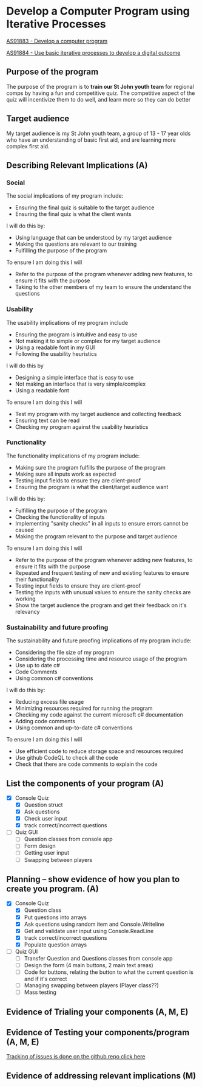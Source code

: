 # Develop a Computer Program using Iterative Processes

[AS91883 - Develop a computer program](https://www.nzqa.govt.nz/nqfdocs/ncea-resource/achievements/2019/as91883.pdf)

[AS91884 - Use basic iterative processes to develop a digital outcome](https://www.nzqa.govt.nz/nqfdocs/ncea-resource/achievements/2019/as91884.pdf)

## Purpose of the program

The purpose of the program is to **train our St John youth team** for regional comps by having a fun and competitive quiz. The competitive aspect of the quiz will incentivize them to do well, and learn more so they can do better

## Target audience

My target audience is my St John youth team, a group of 13 - 17 year olds who have an understanding of basic first aid, and are learning more complex first aid.

## Describing Relevant Implications (A)

### Social

The social implications of my program include:

* Ensuring the final quiz is suitable to the target audience
* Ensuring the final quiz is what the client wants

I will do this by:

* Using language that can be understood by my target audience
* Making the questions are relevant to our training
* Fulfilling the purpose of the program

To ensure I am doing this I will

* Refer to the purpose of the program whenever adding new features, to ensure it fits with the purpose
* Taking to the other members of my team to ensure the understand the questions

### Usability

The usability implications of my program include

* Ensuring the program is intuitive and easy to use
* Not making it to simple or complex for my target audience
* Using a readable font in my GUI
* Following the usability heuristics

I will do this by

* Designing a simple interface that is easy to use
* Not making an interface that is very simple/complex
* Using a readable font

To ensure I am doing this I will

* Test my program with my target audience and collecting feedback
* Ensuring text can be read
* Checking my program against the usability heuristics

### Functionality

The functionality implications of my program include:

* Making sure the program fulfills the purpose of the program
* Making sure all inputs work as expected
* Testing input fields to ensure they are client-proof
* Ensuring the program is what the client/target audience want

I will do this by:

* Fulfilling the purpose of the program
* Checking the functionality of inputs
* Implementing "sanity checks" in all inputs to ensure errors cannot be caused
* Making the program relevant to the purpose and target audience

To ensure I am doing this I will

* Refer to the purpose of the program whenever adding new features, to ensure it fits with the purpose
* Repeated and frequent testing of new and existing features to ensure their functionality
* Testing input fields to ensure they are client-proof
* Testing the inputs with unusual values to ensure the sanity checks are working
* Show the target audience the program and get their feedback on it's relevancy

### Sustainability and future proofing

The sustainability and future proofing implications of my program include:

* Considering the file size of my program
* Considering the processing time and resource usage of the program
* Use up to date c#
* Code Comments
* Using common c# conventions

I will do this by:

* Reducing excess file usage
* Minimizing resources required for running the program
* Checking my code against the current microsoft c# documentation
* Adding code comments
* Using common and up-to-date c# conventions

To ensure I am doing this I will

* Use efficient code to reduce storage space and resources required
* Use github CodeQL to check all the code
* Check that there are code comments to explain the code

## List the components of your program (A)

* [x] Console Quiz
  * [X] Question struct
  * [X] Ask questions
  * [X] Check user input
  * [x] track correct/incorrect questions

* [ ] Quiz GUI
  * [ ] Question classes from console app
  * [ ] Form design
  * [ ] Getting user input
  * [ ] Swapping between players

## Planning – show evidence of how you plan to create you program. (A)

* [x] Console Quiz
  * [X] Question class
  * [X] Put questions into arrays
  * [X] Ask questions using random item and Console.Writeline
  * [X] Get and validate user input using Console.ReadLine
  * [x] track correct/incorrect questions
  * [X] Populate question arrays

* [ ] Quiz GUI
  * [ ] Transfer Question and Questions classes from console app
  * [ ] Design the form (4 main buttons, 2 main text areas)
  * [ ] Code for buttons, relating the button to what the current question is and if it's correct
  * [ ] Managing swapping between players (Player class??)
  * [ ] Mass testing

## Evidence of Trialing your components (A, M, E)

## Evidence of Testing your components/program (A, M, E)

[Tracking of issues is done on the github repo click here](https://github.com/mmoomocow/csharp-quiz/issues?q=is%3Aissue)

## Evidence of addressing relevant implications (M)
